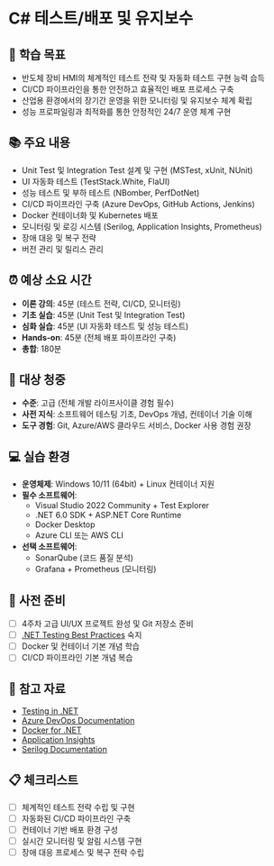 # C# 테스트/배포 및 유지보수

## 🎯 학습 목표
- 반도체 장비 HMI의 체계적인 테스트 전략 및 자동화 테스트 구현 능력 습득
- CI/CD 파이프라인을 통한 안전하고 효율적인 배포 프로세스 구축
- 산업용 환경에서의 장기간 운영을 위한 모니터링 및 유지보수 체계 확립
- 성능 프로파일링과 최적화를 통한 안정적인 24/7 운영 체계 구현

## 📚 주요 내용
- Unit Test 및 Integration Test 설계 및 구현 (MSTest, xUnit, NUnit)
- UI 자동화 테스트 (TestStack.White, FlaUI)
- 성능 테스트 및 부하 테스트 (NBomber, PerfDotNet)
- CI/CD 파이프라인 구축 (Azure DevOps, GitHub Actions, Jenkins)
- Docker 컨테이너화 및 Kubernetes 배포
- 모니터링 및 로깅 시스템 (Serilog, Application Insights, Prometheus)
- 장애 대응 및 복구 전략
- 버전 관리 및 릴리스 관리

## ⏰ 예상 소요 시간
- **이론 강의**: 45분 (테스트 전략, CI/CD, 모니터링)
- **기초 실습**: 45분 (Unit Test 및 Integration Test)
- **심화 실습**: 45분 (UI 자동화 테스트 및 성능 테스트)
- **Hands-on**: 45분 (전체 배포 파이프라인 구축)
- **총합**: 180분

## 👥 대상 청중
- **수준**: 고급 (전체 개발 라이프사이클 경험 필수)
- **사전 지식**: 소프트웨어 테스팅 기초, DevOps 개념, 컨테이너 기술 이해
- **도구 경험**: Git, Azure/AWS 클라우드 서비스, Docker 사용 경험 권장

## 💻 실습 환경
- **운영체제**: Windows 10/11 (64bit) + Linux 컨테이너 지원
- **필수 소프트웨어**:
  - Visual Studio 2022 Community + Test Explorer
  - .NET 6.0 SDK + ASP.NET Core Runtime
  - Docker Desktop
  - Azure CLI 또는 AWS CLI
- **선택 소프트웨어**:
  - SonarQube (코드 품질 분석)
  - Grafana + Prometheus (모니터링)

## 📖 사전 준비
- [ ] 4주차 고급 UI/UX 프로젝트 완성 및 Git 저장소 준비
- [ ] [.NET Testing Best Practices](https://docs.microsoft.com/en-us/dotnet/core/testing/) 숙지
- [ ] Docker 및 컨테이너 기본 개념 학습
- [ ] CI/CD 파이프라인 기본 개념 복습

## 🔗 참고 자료
- [Testing in .NET](https://docs.microsoft.com/en-us/dotnet/core/testing/)
- [Azure DevOps Documentation](https://docs.microsoft.com/en-us/azure/devops/)
- [Docker for .NET](https://docs.microsoft.com/en-us/dotnet/architecture/containerized-lifecycle/)
- [Application Insights](https://docs.microsoft.com/en-us/azure/azure-monitor/app/app-insights-overview)
- [Serilog Documentation](https://serilog.net/)

## 📋 체크리스트
- [ ] 체계적인 테스트 전략 수립 및 구현
- [ ] 자동화된 CI/CD 파이프라인 구축
- [ ] 컨테이너 기반 배포 환경 구성
- [ ] 실시간 모니터링 및 알림 시스템 구현
- [ ] 장애 대응 프로세스 및 복구 전략 수립